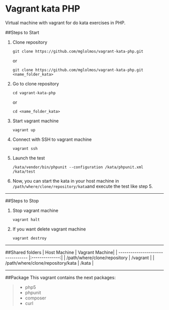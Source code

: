 
**Vagrant kata PHP**
===================
Virtual machine with vagrant for do kata exercises in PHP.

##Steps to Start
1. Clone repository
	
	```
	git clone https://github.com/mglolmos/vagrant-kata-php.git
	```
	or
	```
	git clone https://github.com/mglolmos/vagrant-kata-php.git <name_folder_kata>
	```
2. Go to clone repository
	
	```
	cd vagrant-kata-php
	```
	or
	```
	cd <name_folder_kata>
	```
3. Start vagrant machine
	
	```
	vagrant up
	```
4. Connect with SSH to vagrant machine
	
	```
	vagrant ssh
	```
5. Launch the test
	
	```
	/kata/vendor/bin/phpunit --configuration /kata/phpunit.xml /kata/test
	```
6. Now, you can start the kata in your host machine in ```/path/where/clone/repository/kata```and execute the test like step 5.

---
##Steps to Stop
1. Stop vagrant machine
	
	```
	vagrant halt
	```
2. If you want delete vagrant machine
	
	```
	vagrant destroy
	```

---
##Shared folders
| Host Machine                      | Vagrant Machine|
| --------------------------------- |:--------------:|
| /path/where/clone/repository      | /vagrant       |
| /path/where/clone/repository/kata | /kata          |

---
##Package
This vagrant contains the next packages:
>- php5
>- phpunit
>- composer
>- curl